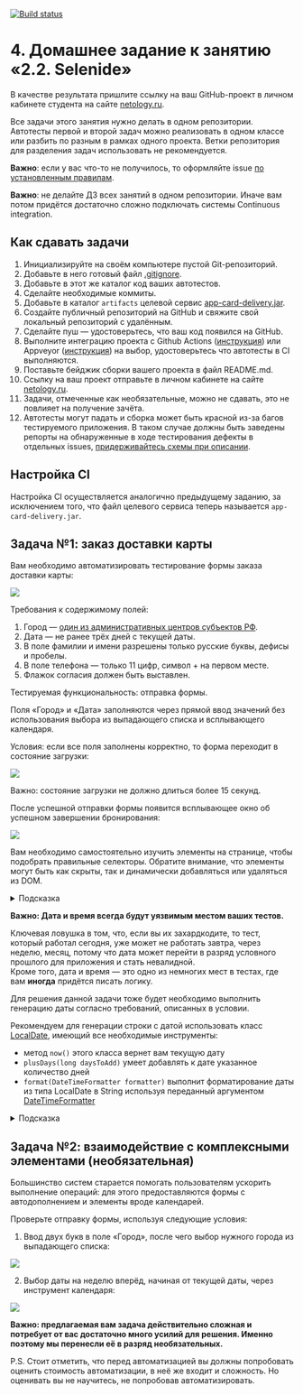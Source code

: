[![Build status](https://ci.appveyor.com/api/projects/status/pmoq6980yr6xye67?svg=true)](https://ci.appveyor.com/project/LevVolkov/selenide)

# 4. Домашнее задание к занятию «2.2. Selenide»

В качестве результата пришлите ссылку на ваш GitHub-проект в личном кабинете студента на сайте [netology.ru](https://netology.ru).

Все задачи этого занятия нужно делать в одном репозитории. Автотесты первой и второй задач можно реализовать в одном классе или разбить по разным в рамках одного проекта. Ветки репозитория для разделения задач использовать не рекомендуется. 

**Важно**: если у вас что-то не получилось, то оформляйте issue [по установленным правилам](https://github.com/netology-code/aqa-homeworks/blob/master/report-requirements.md).

**Важно**: не делайте ДЗ всех занятий в одном репозитории. Иначе вам потом придётся достаточно сложно подключать системы Continuous integration.

## Как сдавать задачи

1. Инициализируйте на своём компьютере пустой Git-репозиторий.
1. Добавьте в него готовый файл [.gitignore](https://github.com/netology-code/aqa-homeworks/blob/master/.gitignore).
1. Добавьте в этот же каталог код ваших автотестов.
1. Сделайте необходимые коммиты.
1. Добавьте в каталог `artifacts` целевой сервис [app-card-delivery.jar](https://github.com/netology-code/aqa-homeworks/blob/master/selenide/app-card-delivery.jar).
1. Создайте публичный репозиторий на GitHub и свяжите свой локальный репозиторий с удалённым.
1. Сделайте пуш — удостоверьтесь, что ваш код появился на GitHub.
1. Выполните интеграцию проекта с Github Actions ([инструкция](https://github.com/netology-code/aqa-homeworks/tree/master/github-actions-integration)) или Appveyor ([инструкция](https://github.com/netology-code/aqa-homeworks/tree/master/api-ci#appveyor)) на выбор, удостоверьтесь что автотесты в CI выполняются.          
1. Поставьте бейджик сборки вашего проекта в файл README.md.
1. Ссылку на ваш проект отправьте в личном кабинете на сайте [netology.ru](https://netology.ru).
1. Задачи, отмеченные как необязательные, можно не сдавать, это не повлияет на получение зачёта.    
1. Автотесты могут падать и сборка может быть красной из-за багов тестируемого приложения. В таком случае должны быть заведены репорты на обнаруженные в ходе тестирования дефекты в отдельных issues, [придерживайтесь схемы при описании](https://github.com/netology-code/aqa-homeworks/blob/master/report-requirements.md).

## Настройка CI
    
Настройка CI осуществляется аналогично предыдущему заданию, за исключением того, что файл целевого сервиса теперь называется `app-card-delivery.jar`.

## Задача №1: заказ доставки карты

Вам необходимо автоматизировать тестирование формы заказа доставки карты:

![](https://github.com/netology-code/aqa-homeworks/blob/master/selenide/pic/order.png)

Требования к содержимому полей:
1. Город — [один из административных центров субъектов РФ](https://ru.wikipedia.org/wiki/%D0%90%D0%B4%D0%BC%D0%B8%D0%BD%D0%B8%D1%81%D1%82%D1%80%D0%B0%D1%82%D0%B8%D0%B2%D0%BD%D1%8B%D0%B5_%D1%86%D0%B5%D0%BD%D1%82%D1%80%D1%8B_%D1%81%D1%83%D0%B1%D1%8A%D0%B5%D0%BA%D1%82%D0%BE%D0%B2_%D0%A0%D0%BE%D1%81%D1%81%D0%B8%D0%B9%D1%81%D0%BA%D0%BE%D0%B9_%D0%A4%D0%B5%D0%B4%D0%B5%D1%80%D0%B0%D1%86%D0%B8%D0%B8).
1. Дата — не ранее трёх дней с текущей даты.
1. В поле фамилии и имени разрешены только русские буквы, дефисы и пробелы.
1. В поле телефона — только 11 цифр, символ + на первом месте.
1. Флажок согласия должен быть выставлен.

Тестируемая функциональность: отправка формы.

Поля «Город» и «Дата» заполняются через прямой ввод значений без использования выбора из выпадающего списка и всплывающего календаря.

Условия: если все поля заполнены корректно, то форма переходит в состояние загрузки:

![](https://github.com/netology-code/aqa-homeworks/blob/master/selenide/pic/loading.png)

Важно: состояние загрузки не должно длиться более 15 секунд.

После успешной отправки формы появится всплывающее окно об успешном завершении бронирования:

![](https://github.com/netology-code/aqa-homeworks/blob/master/selenide/pic/popup.png)

Вам необходимо самостоятельно изучить элементы на странице, чтобы подобрать правильные селекторы. Обратите внимание, что элементы могут быть как скрыты, так и динамически добавляться или удаляться из DOM.

<details>
    <summary>Подсказка</summary>

    Смотрите на `data-test-id`, но помните, что он может быть не у всех элементов.
</details>

**Важно: Дата и время всегда будут уязвимым местом ваших тестов.**   

Ключевая ловушка в том, что, если вы их захардкодите, то тест, который работал сегодня, уже может не работать завтра, через неделю, месяц, потому что дата может перейти в разряд условного прошлого для приложения и стать невалидной.   
Кроме того, дата и время — это одно из немногих мест в тестах, где вам **иногда** придётся писать логику.   

Для решения данной задачи тоже будет необходимо выполнить генерацию даты согласно требований, описанных в условии.   

Рекомендуем для генерации строки с датой использовать класс [LocalDate](https://docs.oracle.com/en/java/javase/11/docs/api/java.base/java/time/LocalDate.html), имеющий все необходимые инструменты:   
- метод `now()` этого класса вернет вам текущую дату  
- `plusDays(long daysToAdd)` умеет добавлять к дате указанное количество дней  
- `format(DateTimeFormatter formatter)` выполнит форматирование даты из типа LocalDate в String используя переданный аргументом [DateTimeFormatter](https://docs.oracle.com/en/java/javase/11/docs/api/java.base/java/time/format/DateTimeFormatter.html)      

<details>
    <summary>Подсказка</summary>      

Поле ввода, которое необходимо заполнить в рамках сценария может быть заполнено значением по-умолчанию.   

Для заполнения такого поля вам придется его предварительно очистить. При этом метод `clear()` работает далеко не на всех формах.  
В таком случае вам придётся повторить действия пользователя на странице.   
    
Содержимое поля необходимо выделить и послать нажатие кнопок для удаления текста в поле.   
Нажатие клавиш умеет посылать метод `sendKeys(CharSequence... keysToSend)`, а необходимые клавиши вы найдете в енаме [Keys](https://www.selenium.dev/selenium/docs/api/java/org/openqa/selenium/Keys.html).          
Выделить текст можно двойным кликом или сочетанием клавиш.        
</details>

## Задача №2: взаимодействие с комплексными элементами (необязательная)

Большинство систем старается помогать пользователям ускорить выполнение операций: для этого предоставляются формы с автодополнением и элементы вроде календарей.

Проверьте отправку формы, используя следующие условия:
1. Ввод двух букв в поле «Город», после чего выбор нужного города из выпадающего списка:

![](https://github.com/netology-code/aqa-homeworks/blob/master/selenide/pic/dropdown.png)

2. Выбор даты на неделю вперёд, начиная от текущей даты, через инструмент календаря:

![](https://github.com/netology-code/aqa-homeworks/blob/master/selenide/pic/calendar.png)

**Важно: предлагаемая вам задача действительно сложная и потребует от вас достаточно много усилий для решения. Именно поэтому мы перенесли её в разряд необязательных.**

P.S. Стоит отметить, что перед автоматизацией вы должны попробовать оценить стоимость автоматизации, в неё же входит и сложность. Но оценивать вы не научитесь, не попробовав автоматизировать.
